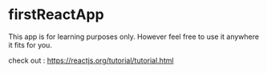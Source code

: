 # firstReactApp

This app is for learning purposes only. 
However feel free to use it anywhere it fits for you. 

check out : https://reactjs.org/tutorial/tutorial.html

 
